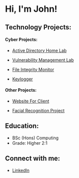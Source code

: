 <h1>Hi, I'm John! </h1>

<h2>Technology Projects:</h2>
<h4>Cyber Projects:</h4>
   
   - [Active Directory Home Lab](XXX)
   
   - [Vulnerability Management Lab](https://github.com/Johnphillips2650/Vulnerability-Management/tree/main)
   
   - [File Integrity Monitor](https://github.com/Johnphillips2650/File-Integrity-monitor-FIM-)

   - [Keylogger](https://github.com/Johnphillips2650/Keylogger)
<h4>Other Projects:</h4>

  -  [Website For Client](https://github.com/Johnphillips2650/Grocery-Website)
    
  -  [Facial Recognition Project](https://github.com/Johnphillips2650/Facial-recognition)  

<h2> Education:</h2>

 - BSc (Hons) Computing 
- Grade: Higher 2:1



<h2>Connect with me:</h2>

- [LinkedIn](https://www.linkedin.com/in/john-ray-phillips-783338258/)


<!--

Here are some ideas to get you started:

- 🔭 I’m currently working on ...
- 🌱 I’m currently learning ...
- 👯 I’m looking to collaborate on ...
- 🤔 I’m looking for help with ...
- 💬 Ask me about ...
- 📫 How to reach me: ...
- 😄 Pronouns: ...
- ⚡ Fun fact: ...
-->
